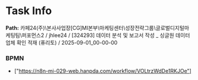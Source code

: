 # Task Info

**Path:** 카페24(주)\본사사업장\[CG]MI본부\마케팅센터\성장전략그룹\글로벌디지털마케팅팀\퍼포먼스2 / jhlee24 / [324293] 데이터 분석 및 보고서 작성 _ 싱글원 데이터 업체 확인 적재 (퓨리토) / 2025-09-01_00-00-00

### BPMN
- ["https://n8n-mi-029-web.hanpda.com/workflow/VOLtrzWdDe1RKJOe"]

